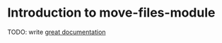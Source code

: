 # Introduction to move-files-module

TODO: write [great documentation](http://jacobian.org/writing/what-to-write/)
